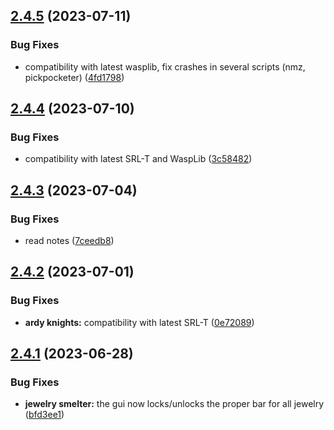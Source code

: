 ## [2.4.5](https://github.com/Torwent/wasp-free/compare/v2.4.4...v2.4.5) (2023-07-11)


### Bug Fixes

* compatibility with latest wasplib, fix crashes in several scripts (nmz, pickpocketer) ([4fd1798](https://github.com/Torwent/wasp-free/commit/4fd1798a2235586e045a6360eabdac5cec8cb538))



## [2.4.4](https://github.com/Torwent/wasp-free/compare/v2.4.3...v2.4.4) (2023-07-10)


### Bug Fixes

* compatibility with latest SRL-T and WaspLib ([3c58482](https://github.com/Torwent/wasp-free/commit/3c584824c94aadbc908c21aa209d3b799fa7ca22))



## [2.4.3](https://github.com/Torwent/wasp-free/compare/v2.4.2...v2.4.3) (2023-07-04)


### Bug Fixes

* read notes ([7ceedb8](https://github.com/Torwent/wasp-free/commit/7ceedb8f9ac36f946a7ef5232c7f9750c03d7752))



## [2.4.2](https://github.com/Torwent/wasp-free/compare/v2.4.1...v2.4.2) (2023-07-01)


### Bug Fixes

* **ardy knights:** compatibility with latest SRL-T ([0e72089](https://github.com/Torwent/wasp-free/commit/0e720897783a54685d2706706baaed29b940ce13))



## [2.4.1](https://github.com/Torwent/wasp-free/compare/v2.4.0...v2.4.1) (2023-06-28)


### Bug Fixes

* **jewelry smelter:** the gui now locks/unlocks the proper bar for all jewelry ([bfd3ee1](https://github.com/Torwent/wasp-free/commit/bfd3ee1b1b793c8b967187ba87da9ac15b46714c))



